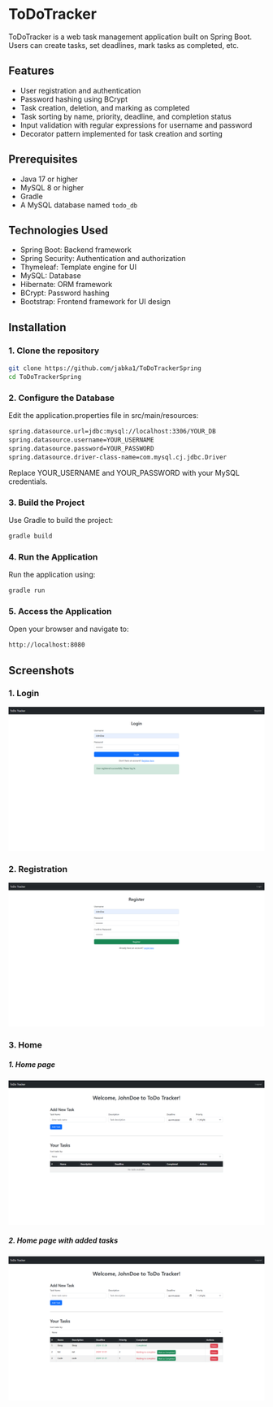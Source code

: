 # ToDoTracker

ToDoTracker is a web task management application built on Spring Boot. Users can create tasks, set deadlines, mark tasks as completed, etc.

## Features
- User registration and authentication
- Password hashing using BCrypt
- Task creation, deletion, and marking as completed
- Task sorting by name, priority, deadline, and completion status
- Input validation with regular expressions for username and password
- Decorator pattern implemented for task creation and sorting

## Prerequisites
- Java 17 or higher
- MySQL 8 or higher
- Gradle
- A MySQL database named `todo_db`

## Technologies Used
- Spring Boot: Backend framework
- Spring Security: Authentication and authorization
- Thymeleaf: Template engine for UI
- MySQL: Database
- Hibernate: ORM framework
- BCrypt: Password hashing
- Bootstrap: Frontend framework for UI design

## Installation

### 1. Clone the repository
```bash
git clone https://github.com/jabka1/ToDoTrackerSpring
cd ToDoTrackerSpring
```

### 2. Configure the Database
Edit the application.properties file in src/main/resources:
```bash
spring.datasource.url=jdbc:mysql://localhost:3306/YOUR_DB
spring.datasource.username=YOUR_USERNAME
spring.datasource.password=YOUR_PASSWORD
spring.datasource.driver-class-name=com.mysql.cj.jdbc.Driver
```
Replace YOUR_USERNAME and YOUR_PASSWORD with your MySQL credentials.

### 3. Build the Project
Use Gradle to build the project:
```bash
gradle build
```

### 4. Run the Application
Run the application using:
```bash
gradle run
```

### 5. Access the Application
Open your browser and navigate to:
```bash
http://localhost:8080
```

## Screenshots

### 1. Login
![Login Screenshot](demonstration/login.png)

### 2. Registration
![Register Screenshot](demonstration/register.png)

### 3. Home
##### 1. Home page
![Home Screenshot](demonstration/home.png)

##### 2. Home page with added tasks
![Home Screenshot](demonstration/homeWithTasks.png)

<br>
